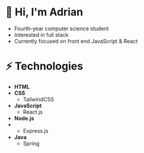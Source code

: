 # 👋 Hi, I'm Adrian

- Fourth-year computer science student
- Interested in full stack
- Currently focused on front end JavaScript & React

# ⚡️ Technologies
- **HTML**
- **CSS**
  - TailwindCSS
- **JavaScript**
  - React.js
- **Node.js**
- - Express.js
- **Java**
  - Spring
